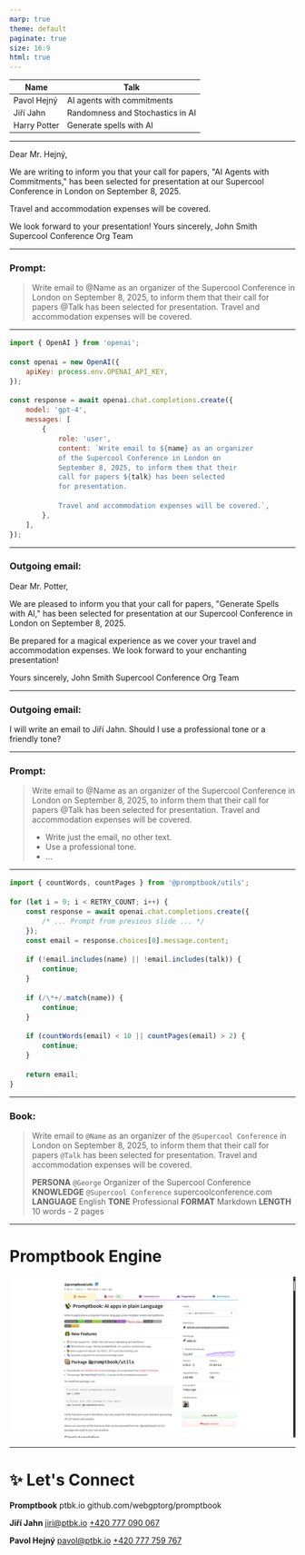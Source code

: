 ```yaml
---
marp: true
theme: default
paginate: true
size: 16:9
html: true
---
```


| Name         | Talk                             |
| ------------ | -------------------------------- |
| Pavol Hejný  | AI agents with commitments       |
| Jiří Jahn    | Randomness and Stochastics in AI |
| Harry Potter | Generate spells with AI          |

---

Dear Mr. Hejný,

We are writing to inform you that your call for papers, "AI Agents with Commitments," has been selected for presentation at our Supercool Conference in London on September 8, 2025.

Travel and accommodation expenses will be covered.

We look forward to your presentation!
Yours sincerely,
John Smith
Supercool Conference Org Team

---

### Prompt:

> Write email to @Name as an organizer of the Supercool Conference in London on September 8, 2025, to inform them that their call for papers @Talk has been selected for presentation. Travel and accommodation expenses will be covered.

---

```javascript
import { OpenAI } from 'openai';

const openai = new OpenAI({
    apiKey: process.env.OPENAI_API_KEY,
});

const response = await openai.chat.completions.create({
    model: 'gpt-4',
    messages: [
        {
            role: 'user',
            content: `Write email to ${name} as an organizer
            of the Supercool Conference in London on
            September 8, 2025, to inform them that their
            call for papers ${talk} has been selected
            for presentation.
            
            Travel and accommodation expenses will be covered.`,
        },
    ],
});
```

---

### Outgoing email:

Dear Mr. Potter,

We are pleased to inform you that your call for papers, "Generate Spells with AI," has been selected for presentation at our Supercool Conference in London on September 8, 2025.

Be prepared for a magical experience as we cover your travel and accommodation expenses.
We look forward to your enchanting presentation!

Yours sincerely,
John Smith
Supercool Conference Org Team

---

### Outgoing email:

I will write an email to Jiří Jahn.
Should I use a professional tone or a friendly tone?

---

### Prompt:

> Write email to @Name as an organizer of the Supercool Conference in London on September 8, 2025, to inform them that their call for papers @Talk has been selected for presentation. Travel and accommodation expenses will be covered.
>
> -   Write just the email, no other text.
> -   Use a professional tone.
> -   ...

---

<!--
ChatGPT
GitHub Copilot
Cursor AI Editor
Same problem on different level

but there should be some way how to pass commitments to ai Agents

commitments like what range and format shout the output have, which knowledgeto uses which company values to reflect and what should be the language and tone of voice
-->

```javascript
import { countWords, countPages } from '@promptbook/utils';

for (let i = 0; i < RETRY_COUNT; i++) {
    const response = await openai.chat.completions.create({
        /* ... Prompt from previous slide ... */
    });
    const email = response.choices[0].message.content;

    if (!email.includes(name) || !email.includes(talk)) {
        continue;
    }

    if (/\*+/.match(name)) {
        continue;
    }

    if (countWords(email) < 10 || countPages(email) > 2) {
        continue;
    }

    return email;
}
```

---

<!--
Prompt with these commitments is called book and our engine Promptbook can execute theese Agents and ai apps constrainted by theese ai commitments
-->

### **Book**:

> Write email to `@Name` as an organizer of the `@Supercool Conference` in London on September 8, 2025, to inform them that their call for papers `@Talk` has been selected for presentation. Travel and accommodation expenses will be covered.
>
> **PERSONA** `@George` Organizer of the Supercool Conference
> **KNOWLEDGE** `@Supercool Conference` supercoolconference.com
> **LANGUAGE** English
> **TONE** Professional
> **FORMAT** Markdown
> **LENGTH** 10 words - 2 pages

---

# Promptbook Engine

![Promptbook Engine](./slides/promptbook-utils.png)

---

# ✨ Let's Connect

**Promptbook**
ptbk.io
github.com/webgptorg/promptbook

**Jiří Jahn**
jiri@ptbk.io
[+420 777 090 067](tel:+420777090067)

**Pavol Hejný**
pavol@ptbk.io
[+420 777 759 767](tel:+420777759767)
